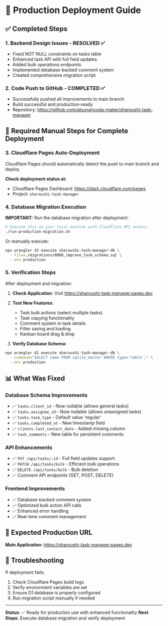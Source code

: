# 🚀 Production Deployment Guide

## ✅ Completed Steps

### 1. Backend Design Issues - RESOLVED ✅
- Fixed NOT NULL constraints on tasks table
- Enhanced task API with full field updates
- Added bulk operations endpoints
- Implemented database-backed comment system
- Created comprehensive migration script

### 2. Code Push to GitHub - COMPLETED ✅
- Successfully pushed all improvements to main branch
- Build successful and production-ready
- Repository: https://github.com/atsunaricoda-maker/sharoushi-task-manager

## 🔄 Required Manual Steps for Complete Deployment

### 3. Cloudflare Pages Auto-Deployment
Cloudflare Pages should automatically detect the push to main branch and deploy.

**Check deployment status at:**
- Cloudflare Pages Dashboard: https://dash.cloudflare.com/pages
- Project: `sharoushi-task-manager`

### 4. Database Migration Execution
**IMPORTANT:** Run the database migration after deployment:

```bash
# Execute this on your local machine with Cloudflare API access:
./run-production-migration.sh
```

Or manually execute:
```bash
npx wrangler d1 execute sharoushi-task-manager-db \
  --file=./migrations/0008_improve_task_schema.sql \
  --env production
```

### 5. Verification Steps

After deployment and migration:

1. **Check Application**: Visit https://sharoushi-task-manager.pages.dev
2. **Test New Features**:
   - Task bulk actions (select multiple tasks)
   - Task copying functionality  
   - Comment system in task details
   - Filter saving and loading
   - Kanban board drag & drop

3. **Verify Database Schema**:
```bash
npx wrangler d1 execute sharoushi-task-manager-db \
  --command="SELECT name FROM sqlite_master WHERE type='table';" \
  --env production
```

## 📊 What Was Fixed

### Database Schema Improvements
- ✅ `tasks.client_id` - Now nullable (allows general tasks)
- ✅ `tasks.assignee_id` - Now nullable (allows unassigned tasks)  
- ✅ `tasks.task_type` - Default value 'regular'
- ✅ `tasks.completed_at` - New timestamp field
- ✅ `clients.last_contact_date` - Added missing column
- ✅ `task_comments` - New table for persistent comments

### API Enhancements
- ✅ `PUT /api/tasks/:id` - Full field updates support
- ✅ `PATCH /api/tasks/bulk` - Efficient bulk operations
- ✅ `DELETE /api/tasks/bulk` - Bulk deletion
- ✅ Comment API endpoints (GET, POST, DELETE)

### Frontend Improvements  
- ✅ Database-backed comment system
- ✅ Optimized bulk action API calls
- ✅ Enhanced error handling
- ✅ Real-time comment management

## 🎯 Expected Production URL

**Main Application**: https://sharoushi-task-manager.pages.dev

## 🔧 Troubleshooting

If deployment fails:
1. Check Cloudflare Pages build logs
2. Verify environment variables are set
3. Ensure D1 database is properly configured
4. Run migration script manually if needed

---

**Status**: ✅ Ready for production use with enhanced functionality
**Next Steps**: Execute database migration and verify deployment